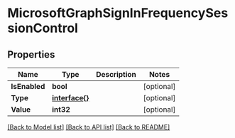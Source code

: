 # MicrosoftGraphSignInFrequencySessionControl

## Properties

Name | Type | Description | Notes
------------ | ------------- | ------------- | -------------
**IsEnabled** | **bool** |  | [optional] 
**Type** | [**interface{}**](.md) |  | [optional] 
**Value** | **int32** |  | [optional] 

[[Back to Model list]](../README.md#documentation-for-models) [[Back to API list]](../README.md#documentation-for-api-endpoints) [[Back to README]](../README.md)


